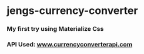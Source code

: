 # jengs-currency-converter
### My first try using Materialize Css
### API Used: www.currencyconverterapi.com
